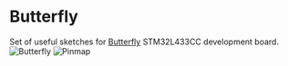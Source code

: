 # Butterfly
Set of useful sketches for [Butterfly](https://www.tindie.com/products/TleraCorp/butterfly-stm32l433-development-board/) STM32L433CC development board.
![Butterfly](https://d3s5r33r268y59.cloudfront.net/32456/products/thumbs/2016-12-22T17:33:05.087Z-Butterfly.top.jpg.855x570_q85_pad_rcrop.jpg)
![Pinmap](https://cloud.githubusercontent.com/assets/6698410/21622660/8686ece8-d1b3-11e6-927c-80a575c9b8b7.jpg)

